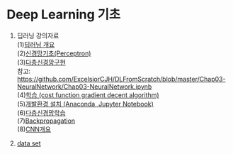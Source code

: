 # Deep Learning 기초

1. 딥러닝 강의자료   
   (1)[딥러닝 개요](https://github.com/lena6612/DeepLearningBasic/tree/master/deeplearning/1_딥러닝개요.pdf)  
   (2)[신경망기초(Perceptron)](https://github.com/lena6612/DeepLearningBasic/tree/master/deeplearning/2_NeuralNetwork1.pdf)  
   (3)[다층신경망구현](https://github.com/lena6612/DeepLearningBasic/tree/master/deeplearning/3_NeuralNetwork2.pdf)  
      참고: https://github.com/ExcelsiorCJH/DLFromScratch/blob/master/Chap03-NeuralNetwork/Chap03-NeuralNetwork.ipynb  
   (4)[학습 (cost function  gradient decent algorithm)](https://github.com/lena6612/DeepLearningBasic/tree/master/deeplearning/4_Learning.pdf)    
   (5)[개발환경 설치 (Anaconda, Jupyter Notebook)](https://github.com/lena6612/DeepLearningBasic/tree/master/deeplearning/5_개발환경.pdf)   
   (6)[다층신경망학습](https://github.com/lena6612/DeepLearningBasic/tree/master/deeplearning/6_다층신경망학습.pdf)  
   (7)[Backpropagation](https://github.com/lena6612/DeepLearningBasic/tree/master/deeplearning/7_backpropagation.pdf)  
   (8)[CNN개요](https://github.com/lena6612/DeepLearningBasic/tree/master/deeplearning/8_CNN1.pdf)  
   
      
2. [data set](https://github.com/lena6612/DeepLearningBasic//tree/master/data)
